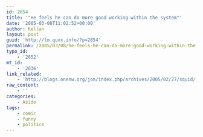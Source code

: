 ```yaml
---
id: 2854
title: '"He feels he can do more good working within the system"'
date: '2005-03-08T11:02:52+00:00'
author: Kellan
layout: post
guid: 'http://lm.quxx.info/?p=2854'
permalink: /2005/03/08/he-feels-he-can-do-more-good-working-within-the-system/
typo_id:
    - '2852'
mt_id:
    - '2836'
link_related:
    - 'http://blogs.onenw.org/jon/index.php/archives/2005/02/27/squid/'
raw_content:
    - ''
categories:
    - Aside
tags:
    - comic
    - funny
    - politics
---
```


